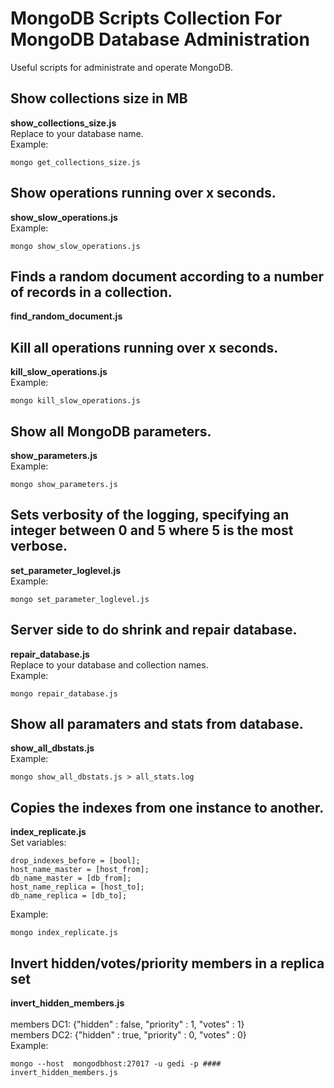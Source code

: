 # MongoDB Scripts Collection For MongoDB Database Administration

Useful scripts for administrate and operate MongoDB.
## Show collections size in MB <br>
**show_collections_size.js** <br>
Replace to your database name.<br>
Example: 
```
mongo get_collections_size.js
```
## Show operations running over x seconds.<br>
**show_slow_operations.js** <br>
Example: 
```
mongo show_slow_operations.js
```
## Finds a random document according to a number of records in a collection.<br>
**find_random_document.js**<br>

## Kill all operations running over x seconds.<br>
**kill_slow_operations.js**<br>
Example: 
```
mongo kill_slow_operations.js
```

## Show all MongoDB parameters.<br>
**show_parameters.js**<br>
Example: 
```
mongo show_parameters.js
```

## Sets verbosity of the logging, specifying an integer between 0 and 5  where 5 is the most verbose.<br>
**set_parameter_loglevel.js**<br>
Example: 
```
mongo set_parameter_loglevel.js
```

## Server side to do shrink and repair database. <br>
**repair_database.js** <br>
Replace to your database and collection names.<br>
Example: 
```
mongo repair_database.js
```

## Show all paramaters and stats from database.<br>
**show_all_dbstats.js** <br>
Example: 
```
mongo show_all_dbstats.js > all_stats.log
```
## Copies the indexes from one instance to another.<br>
**index_replicate.js** <br>
Set variables: <br>

```
drop_indexes_before = [bool];
host_name_master = [host_from];
db_name_master = [db_from];
host_name_replica = [host_to];
db_name_replica = [db_to];
```
Example: 
```
mongo index_replicate.js
```

## Invert hidden/votes/priority members in a replica set
**invert_hidden_members.js** <br>
<br>
members DC1: {"hidden" : false, "priority" : 1, "votes" : 1}<br>
members DC2: {"hidden" : true, "priority" : 0, "votes" : 0}<br>
Example:
```
mongo --host  mongodbhost:27017 -u gedi -p #### invert_hidden_members.js
```


